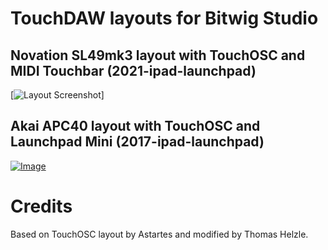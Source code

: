 # TouchDAW layouts for Bitwig Studio


## Novation SL49mk3 layout with TouchOSC and MIDI Touchbar (2021-ipad-launchpad)

[![Layout Screenshot](https://raw.github.com/jasalt/TouchOSC-Bitwig/master/2021-ipad-touchbar/)]

## Akai APC40 layout with TouchOSC and Launchpad Mini (2017-ipad-launchpad)

[![Image](https://raw.github.com/jasalt/TouchOSC-Bitwig/master/media/image.jpg)](https://raw.github.com/jasalt/TouchOSC-Bitwig/master/2017-ipad-launchpad/)

# Credits
Based on TouchOSC layout by Astartes and modified by Thomas Helzle.

